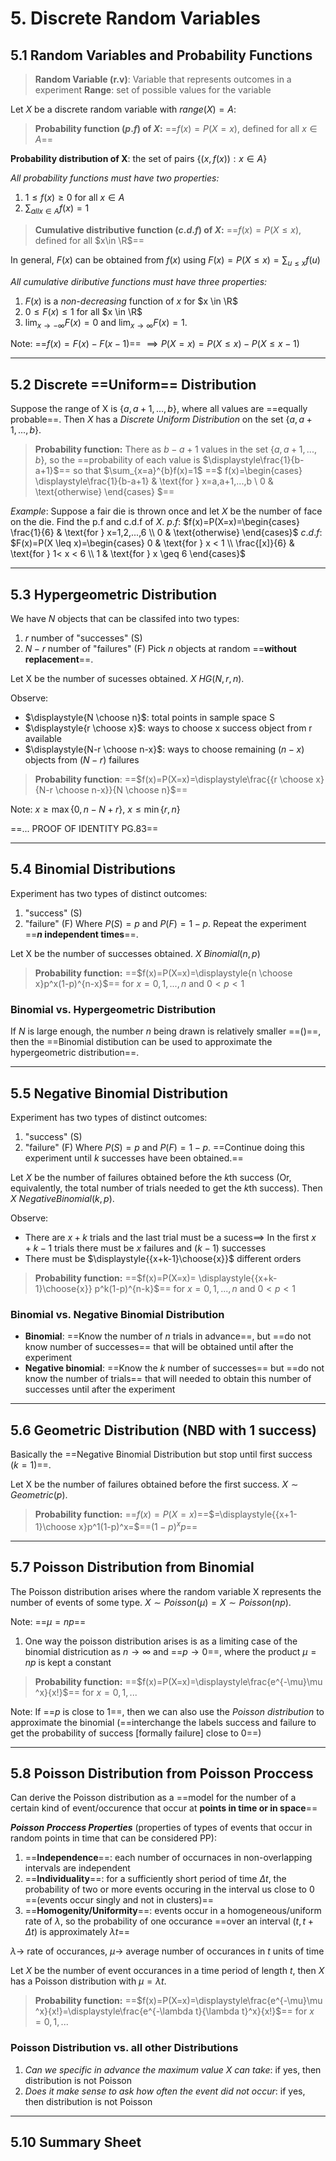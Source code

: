 # 5. Discrete Random Variables
## 5.1 Random Variables and Probability Functions 

> **Random Variable (r.v)**: Variable that represents outcomes in a experiment
> **Range**: set of possible values for the variable

Let $X$ be a discrete random variable with $range(X)=A$: 

> **Probability function ($p.f$) of $X$:** 
==$f(x)=P(X=x)$, defined for all $x\in A$==

**Probability distribution of X**: the set of pairs $\{(x,f(x)):x \in A\}$

*All probability functions must have two properties:* 
1. $1 \leq f(x) \geq 0$ for all $x \in A$
2. $\sum_{all x \in A} f(x) = 1$

> **Cumulative distributive function ($c.d.f$) of $X$:** 
==$f(x)=P(X \leq x)$, defined for all $x\in \R$==

In general, $F(x)$ can be obtained from $f(x)$ using $F(x)=P(X \leq x)=\sum_{u \leq x}f(u)$

*All cumulative diributive functions must have three properties:* 
1. $F(x)$ is a *non-decreasing* function of $x$ for $x \in \R$
2. $0 \leq F(x) \leq 1$ for all $x \in \R$
3. $\lim_{x \to -\infty}F(x)=0$ and $\lim_{x \to \infty}F(x)=1$.

Note: ==$f(x)=F(x)-F(x-1)$== $\implies P(X=x) = P( X \leq x) - P(X \leq x-1)$

---
## 5.2 Discrete ==Uniform== Distribution 
Suppose the range of X is $\{a, a+1, ..., b\}$, where all values are ==equally probable==. Then $X$ has a *Discrete Uniform Distribution* on the set $\{a, a+1, ..., b\}$.

> **Probability function:** There as $b-a+1$ values in the set $\{a, a+1, ..., b\}$, so the ==probability of each value is $\displaystyle\frac{1}{b-a+1}$== so that $\sum_{x=a}^{b}f(x)=1$
==$
f(x)=\begin{cases}
    \displaystyle\frac{1}{b-a+1} &  \text{for } x=a,a+1,...,b \\
    0 & \text{otherwise}
\end{cases}
$==

*Example*: Suppose a fair die is thrown once and let $X$ be the number of face on the die. Find the p.f and c.d.f of $X$. 
$p.f$: $f(x)=P(X=x)=\begin{cases}
    \frac{1}{6} &  \text{for } x=1,2,...,6 \\
    0 & \text{otherwise}
\end{cases}$
$c.d.f$: $F(x)=P(X \leq x)=\begin{cases}
    0 &  \text{for } x < 1 \\
    \frac{[x]}{6} &  \text{for } 1< x < 6 \\
    1 &  \text{for } x \geq 6
\end{cases}$

----
## 5.3 Hypergeometric Distribution 
We have $N$ objects that can be classifed into two types: 
1. $r$ number of "successes" (S)
2. $N-r$ number of "failures" (F)
Pick $n$ objects at random ==**without replacement**==. 

Let X be the number of sucesses obtained. $X~HG(N,r,n)$.

Observe:  
- $\displaystyle{N \choose n}$: total points in sample space S
- $\displaystyle{r \choose x}$: ways to choose x success object from r available
- $\displaystyle{N-r \choose n-x}$: ways to choose remaining $(n-x)$ objects from $(N-r)$ failures

> **Probability function**: ==$f(x)=P(X=x)=\displaystyle\frac{{r \choose x}{N-r \choose n-x}}{N \choose n}$==

Note: $x \geq \max\{0, n-N+r\}$, $x \leq \min\{r, n\}$

==... PROOF OF IDENTITY PG.83==

---
## 5.4 Binomial Distributions 
Experiment has two types of distinct outcomes: 
1. "success" (S)
2. "failure" (F)
Where $P(S)=p$ and $P(F)=1-p$. Repeat the experiment ==**$n$ independent times**==. 

Let X be the number of successes obtained. $X~Binomial(n,p)$

> **Probability function:** ==$f(x)=P(X=x)=\displaystyle{n \choose x}p^x(1-p)^{n-x}$== for $x=0,1,...,n$ and $0<p<1$

### Binomial vs. Hypergeometric Distribution 
If $N$ is large enough, the number $n$ being drawn is relatively smaller ==()==, then the ==Binomial distibution can be used to approximate the hypergeometric distribution==. 

---
## 5.5 Negative Binomial Distribution 
Experiment has two types of distinct outcomes: 
1. "success" (S)
2. "failure" (F)
Where $P(S)=p$ and $P(F)=1-p$. ==Continue doing this experiment until $k$ successes have been obtained.==

Let $X$ be the number of failures obtained before the $k$th success (Or, equivalently, the total number of trials needed to get the $k$th success). Then $X~Negative Binomial(k,p)$.

Observe: 
- There are $x+k$ trials and the last trial must be a sucess$\implies$ In the first $x+k-1$ trials there must be $x$ failures and $(k-1)$ successes
- There must be $\displaystyle{{x+k-1}\choose{x}}$ different orders 

> **Probability function:** ==$f(x)=P(X=x)= \displaystyle{{x+k-1}\choose{x}} p^k(1-p)^{n-k}$== for $x=0,1,...,n$ and $0<p<1$

### Binomial vs. Negative Binomial Distribution 
- **Binomial**: ==Know the number of $n$ trials in advance==, but ==do not know number of successes== that will be obtained until after the experiment 
- **Negative binomial**: ==Know the $k$ number of successes== but ==do not know the number of trials== that will needed to obtain this number of successes until after the experiment

---
## 5.6 Geometric Distribution (NBD with 1 success)
Basically the ==Negative Binomial Distribution but stop until first success ($k=1$)==.

Let X be the number of failures obtained before the first success. $X \sim Geometric(p)$.

> **Probability function:** ==$f(x)=P(X=x)$==$=\displaystyle{{x+1-1}\choose x}p^1(1-p)^x=$==$(1-p)^xp$==

---
## 5.7 Poisson Distribution from Binomial 
The Poisson distribution arises where the random variable X represents the number of events of some type. $X \sim Poisson(\mu) = X \sim Poisson(np)$.

Note: ==$\mu = np$==

1. One way the poisson distribution arises is as a limiting case of the binomial districution as $n \to \infty$ and ==$p \to 0$==, where the product $\mu=np$ is kept a constant

> **Probability function:** ==$f(x)=P(X=x)=\displaystyle\frac{e^{-\mu}\mu ^x}{x!}$== for $x=0,1,...$

Note: If ==$p$ is close to 1==, then we can also use the *Poisson distribution* to approximate the binomial (==interchange the labels success and failure to get the probability of success [formally failure] close to 0==)

---
## 5.8 Poisson Distribution from Poisson Proccess 
Can derive the Poisson distribution as a ==model for the number of a certain kind of event/occurence that occur at **points in time or in space**==

***Poisson Proccess Properties*** (properties of types of events that occur in random points in time that can be considered PP): 
1. ==**Independence**==: each number of occurnaces in non-overlapping intervals are independent 
2. ==**Individuality**==: for a sufficiently short period of time $\Delta t$, the probability of two or more events occuring in the interval us close to 0 ==(events occur singly and not in clusters)==
3. ==**Homogenity/Uniformity**==: events occur in a homogeneous/uniform rate of $\lambda$, so the probability of one occurance ==over an interval $(t, t+\Delta t)$ is approximately $\lambda t$==

$\lambda \to$ rate of occurances, $\mu \to$ average number of occurances in $t$ units of time

Let $X$ be the number of event occurances in a time period of length $t$, then $X$ has a Poisson distribution with $\mu=\lambda t$.

> **Probability function:** ==$f(x)=P(X=x)=\displaystyle\frac{e^{-\mu}\mu ^x}{x!}=\displaystyle\frac{e^{-\lambda t}{\lambda t}^x}{x!}$== for $x=0,1,...$

### Poisson Distribution vs. all other Distributions 
1. *Can we specific in advance the maximum value X can take*: if yes, then distribution is not Poisson 
2. *Does it make sense to ask how often the event did not occur*: if yes, then distribution is not Poisson 

---
## 5.10 Summary Sheet 











